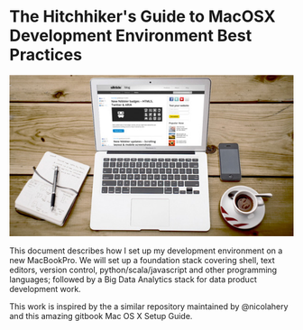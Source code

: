 # The Hitchhiker's Guide to MacOSX Development Environment Best Practices

![](_img/mac-developer.jpg)

This document describes how I set up my development environment on a new MacBookPro. We will set up a foundation stack covering shell, text editors, version control, python/scala/javascript and other programming languages; followed by a Big Data Analytics stack for data product development work.

This work is inspired by the a similar repository maintained by @nicolahery and this amazing gitbook Mac OS X Setup Guide.